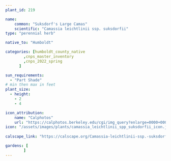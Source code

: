 ```yaml
---
plant_id: 219 

name: 
    common: "Suksdorf's Large Camas"  
    scientific: "Camassia leichtlinii ssp. suksdorfii" 
type: "perennial herb"

native_to: "Humboldt"

categories: [humboldt_county_native
        ,cnps_master_inventory
        ,cnps_2022_spring
      ]

sun_requirements:
  - "Part Shade"
# min then max in feet
plant_size:
  - height: 
    - 2 
    - 4

icon_attribution: 
    name: "Calphotos"
    url: "https://calphotos.berkeley.edu/cgi/img_query?enlarge=0000+0000+0614+1784"
icon: "/assets/images/plants/camassia_leichtlinii_spp_suksdorfii_icon.jpg"
 
calscape_link: "https://calscape.org/Camassia-leichtlinii-ssp.-suksdorfii-()"

gardens: [
        ]
---
```

